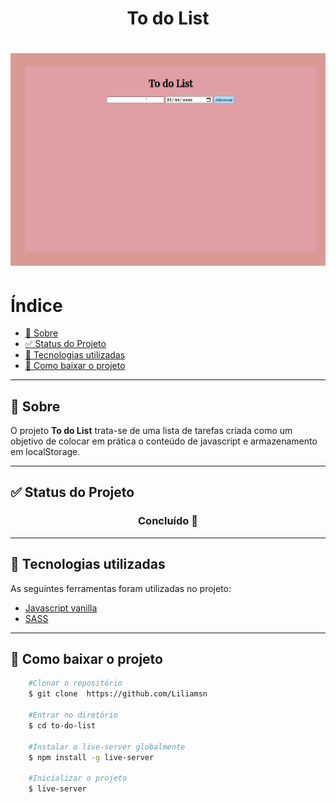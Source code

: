 <h1 align="center">To do List</h1>

<h1>
<img src="img/Peek%2029-12-2021%2022-08.gif">
</h1>

# Índice

  - [📝️ Sobre](#️-sobre)
  - [✅️ Status do Projeto](#️-status-do-projeto)
  - [🔧️ Tecnologias utilizadas](#️-tecnologias-utilizadas)
  - [📕️ Como baixar o projeto](#️-como-baixar-o-projeto)

---

## 📝️ Sobre

O projeto **To do List** trata-se de uma lista de tarefas criada como um objetivo de colocar em prática o conteúdo de javascript e armazenamento em localStorage.

---
## ✅️ Status do Projeto

<h3 align="center">Concluído 🚀️</h3>

---
## 🔧️ Tecnologias utilizadas

As seguintes ferramentas foram utilizadas no projeto:

- [Javascript vanilla](https://developer.mozilla.org/pt-BR/docs/Web/JavaScript)
- [SASS](https://sass-lang.com/)

---

## 📕️ Como baixar o projeto

```bash
    #Clonar o repositório
    $ git clone  https://github.com/Liliamsn

    #Entrar no diretório
    $ cd to-do-list

    #Instalar o live-server globalmente
    $ npm install -g live-server

    #Inicializar o projeto
    $ live-server
```

